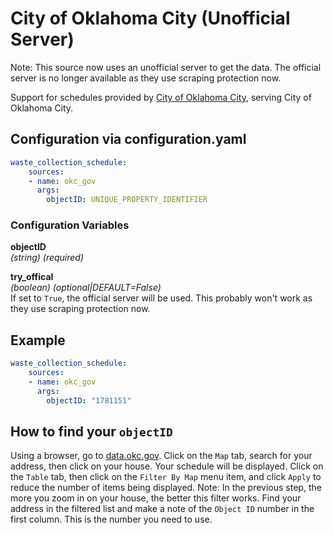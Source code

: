 # City of Oklahoma City (Unofficial Server)

Note: This source now uses an unofficial server to get the data. The official server is no longer available as they use scraping protection now.

Support for schedules provided by [City of Oklahoma City](https://www.okc.gov/), serving City of Oklahoma City.

## Configuration via configuration.yaml

```yaml
waste_collection_schedule:
    sources:
    - name: okc_gov
      args:
        objectID: UNIQUE_PROPERTY_IDENTIFIER
```

### Configuration Variables

**objectID**  
*(string) (required)*

**try_offical**  
*(boolean) (optional|DEFAULT=False)*  
If set to `True`, the official server will be used. This probably won't work as they use scraping protection now.

## Example

```yaml
waste_collection_schedule:
    sources:
    - name: okc_gov
      args:
        objectID: "1781151"
```

## How to find your `objectID`

Using a browser, go to [data.okc.gov](https://data.okc.gov/portal/page/viewer?datasetName=Address%20Trash%20Services).
Click on the `Map` tab, search for your address, then click on your house. Your schedule will be displayed.
Click on the `Table` tab, then click on the `Filter By Map` menu item, and click `Apply` to reduce the number of items being displayed. Note: In the previous step, the more you zoom in on your house, the better this filter works.
Find your address in the filtered list and make a note of the `Object ID` number in the first column. This is the number you need to use.
